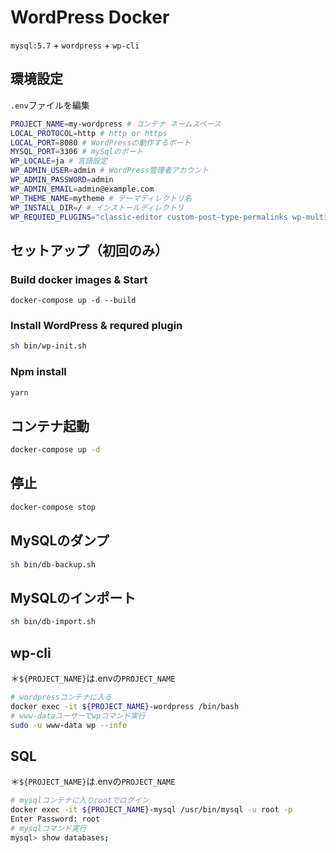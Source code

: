 # WordPress Docker
`mysql:5.7` + `wordpress` + `wp-cli`
## 環境設定
`.env`ファイルを編集
```bash
PROJECT_NAME=my-wordpress # コンテナ ネームスペース
LOCAL_PROTOCOL=http # http or https 
LOCAL_PORT=8080 # WordPressの動作するポート
MYSQL_PORT=3306 # mySqlのポート
WP_LOCALE=ja # 言語設定
WP_ADMIN_USER=admin # WordPress管理者アカウント
WP_ADMIN_PASSWORD=admin
WP_ADMIN_EMAIL=admin@example.com
WP_THEME_NAME=mytheme # テーマディレクトリ名
WP_INSTALL_DIR=/ # インストールディレクトリ
WP_REQUIED_PLUGINS="classic-editor custom-post-type-permalinks wp-multibyte-patch" # 必須プラグイン(スペース区切り)
```
## セットアップ（初回のみ）
### Build docker images & Start
```
docker-compose up -d --build
```
### Install WordPress & requred plugin
```sh
sh bin/wp-init.sh
```

### Npm install
 ```sh
yarn
```

## コンテナ起動
```sh
docker-compose up -d
```

## 停止
```sh
docker-compose stop
```


## MySQLのダンプ
```sh
sh bin/db-backup.sh
```
## MySQLのインポート
```sh
sh bin/db-import.sh
```
## wp-cli
＊`${PROJECT_NAME}`は.envの`PROJECT_NAME`
```sh
# wordpressコンテナに入る
docker exec -it ${PROJECT_NAME}-wordpress /bin/bash
# www-dataユーザーでwpコマンド実行
sudo -u www-data wp --info
```
## SQL
＊`${PROJECT_NAME}`は.envの`PROJECT_NAME`
```sh
# mysqlコンテナに入りrootでログイン
docker exec -it ${PROJECT_NAME}-mysql /usr/bin/mysql -u root -p
Enter Password: root
# mysqlコマンド実行
mysql> show databases;
```